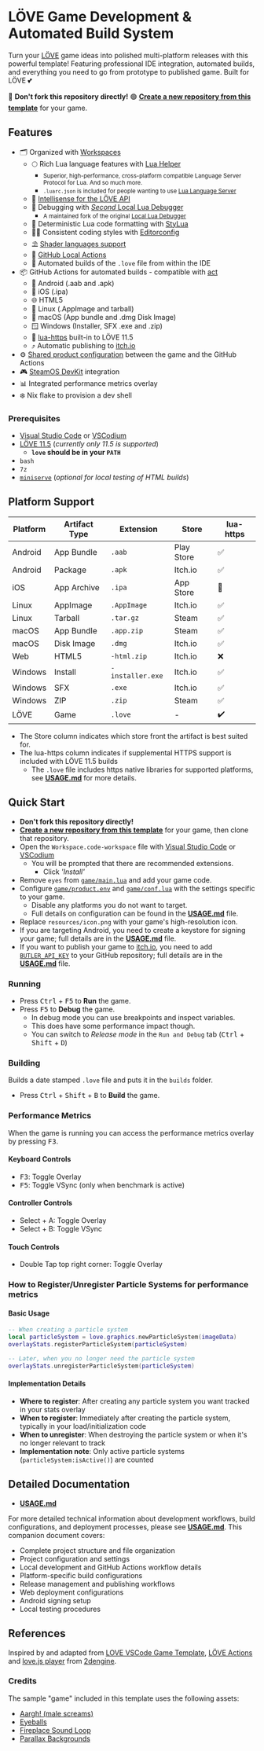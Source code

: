 # LÖVE Game Development & Automated Build System

Turn your [LÖVE](https://love2d.org/) game ideas into polished multi-platform releases with this powerful template! Featuring professional IDE integration, automated builds, and everything you need to go from prototype to published game. Built for LÖVE 💕

🛑 **Don't fork this repository directly!**
🟢 [**Create a new repository from this template**](https://docs.github.com/en/repositories/creating-and-managing-repositories/creating-a-repository-from-a-template) for your game.

## Features

- 🗂️ Organized with [Workspaces](https://code.visualstudio.com/docs/editor/workspaces)
  - 🌕 Rich Lua language features with [Lua Helper](https://marketplace.visualstudio.com/items?itemName=yinfei.luahelper)
    - <small>Superior, high-performance, cross-platform compatible Language Server Protocol for Lua. And so much more.</small>
    - <small>`.luarc.json` is included for people wanting to use [Lua Language Server](https://marketplace.visualstudio.com/items?itemName=sumneko.lua)</small>
  - 🩷 [Intellisense for the LÖVE API](https://marketplace.visualstudio.com/items?itemName=pixelbyte-studios.pixelbyte-love2d)
  - 🐛 Debugging with [*Second* Local Lua Debugger](https://marketplace.visualstudio.com/items?itemName=ismoh-games.second-local-lua-debugger-vscode)
    - <small>A maintained fork of the original [Local Lua Debugger](https://marketplace.visualstudio.com/items?itemName=tomblind.local-lua-debugger-vscode)</small>
  - 🎑 Deterministic Lua code formatting with [StyLua](https://marketplace.visualstudio.com/items?itemName=JohnnyMorganz.stylua)
  - 👨‍💻 Consistent coding styles with [Editorconfig](https://marketplace.visualstudio.com/items?itemName=EditorConfig.EditorConfig)
  - ️⛱️ [Shader languages support](https://marketplace.visualstudio.com/items?itemName=slevesque.shader)
  - 🐙 [GitHub Local Actions](https://marketplace.visualstudio.com/items?itemName=SanjulaGanepola.github-local-actions)
  - ️👷 Automated builds of the `.love` file from within the IDE
- 📦 GitHub Actions for automated builds - compatible with [act](https://nektosact.com/)
  - 🤖 Android (.aab and .apk)
  - 📱 iOS (.ipa)
  - 🌐 HTML5
  - 🐧 Linux (.AppImage and tarball)
  - 🍏 macOS (App bundle and .dmg Disk Image)
  - 🪟 Windows (Installer, SFX .exe and .zip)
  - 🔐 [lua-https](https://github.com/love2d/lua-https) built-in to LÖVE 11.5
  - ⤴️ Automatic publishing to [itch.io](https://itch.io/)
- ️⚙️ [Shared product configuration](game/product.env) between the game and the GitHub Actions
- 🎮 [SteamOS DevKit](https://gitlab.steamos.cloud/devkit/steamos-devkit) integration
- 📊 Integrated performance metrics overlay
- ️❄️ Nix flake to provision a dev shell

### Prerequisites

- [Visual Studio Code](https://code.visualstudio.com/) or [VSCodium](https://vscodium.com/)
- [LÖVE 11.5](https://love2d.org/) (*currently only 11.5 is supported*)
  - **`love` should be in your `PATH`**
- `bash`
- `7z`
- [`miniserve`](https://github.com/svenstaro/miniserve) (*optional ️for local testing of HTML builds*)

## Platform Support

| Platform | Artifact Type | Extension        | Store      | lua-https |
|----------|---------------|------------------|------------|-----------|
| Android  | App Bundle    | `.aab`           | Play Store | ✅        |
| Android  | Package       | `.apk`           | Itch.io    | ✅        |
| iOS      | App Archive   | `.ipa`           | App Store  | ️🚧        |
| Linux    | AppImage      | `.AppImage`      | Itch.io    | ✅        |
| Linux    | Tarball       | `.tar.gz`        | Steam      | ✅        |
| macOS    | App Bundle    | `.app.zip`       | Steam      | ✅        |
| macOS    | Disk Image    | `.dmg`           | Itch.io    | ✅        |
| Web      | HTML5         | `-html.zip`      | Itch.io    | ❌        |
| Windows  | Install       | `-installer.exe` | Itch.io    | ✅        |
| Windows  | SFX           | `.exe`           | Itch.io    | ✅        |
| Windows  | ZIP           | `.zip`           | Steam      | ✅        |
| LÖVE     | Game          | `.love`          | -          | ️️✔️        |

- The Store column indicates which store front the artifact is best suited for.
- The lua-https column indicates if supplemental HTTPS support is included with LÖVE 11.5 builds
  - The `.love` file includes https native libraries for supported platforms, see [**USAGE.md**](USAGE.md) for more details.

## Quick Start

- **Don't fork this repository directly!**
- [**Create a new repository from this template**](https://docs.github.com/en/repositories/creating-and-managing-repositories/creating-a-repository-from-a-template) for your game, then clone that repository.
- Open the `Workspace.code-workspace` file with [Visual Studio Code](https://code.visualstudio.com/) or [VSCodium](https://vscodium.com/)
  - You will be prompted that there are recommended extensions.
    - Click *'Install'*
- Remove `eyes` from [`game/main.lua`](game/main.lua) and add your game code.
- Configure [`game/product.env`](game/product.env) and [`game/conf.lua`](game/conf.lua) with the settings specific to your game.
  - Disable any platforms you do not want to target.
  - Full details on configuration can be found in the [**USAGE.md**](USAGE.md) file.
- Replace `resources/icon.png` with your game's high-resolution icon.
- If you are targeting Android, you need to create a keystore for signing your game; full details are in the [**USAGE.md**](USAGE.md) file.
- If you want to publish your game to [itch.io](https://itch.io/), you need to add [`BUTLER_API_KEY`](https://itch.io/user/settings/api-keys) to your GitHub repository; full details are in the [**USAGE.md**](USAGE.md) file.

### Running

- Press <kbd>Ctrl</kbd> + <kbd>F5</kbd> to **Run** the game.
- Press <kbd>F5</kbd> to **Debug** the game.
  - In debug mode you can use breakpoints and inspect variables.
  - This does have some performance impact though.
  - You can switch to *Release mode* in the `Run and Debug` tab (<kbd>Ctrl</kbd> + <kbd>Shift</kbd> + <kbd>D</kbd>)

### Building

Builds a date stamped `.love` file and puts it in the `builds` folder.

- Press <kbd>Ctrl</kbd> + <kbd>Shift</kbd> + <kbd>B</kbd> to **Build** the game.

### Performance Metrics

When the game is running you can access the performance metrics overlay by pressing <kbd>F3</kbd>.

#### Keyboard Controls

- <kbd>F3</kbd>: Toggle Overlay
- <kbd>F5</kbd>: Toggle VSync (only when benchmark is active)

#### Controller Controls

- Select + A: Toggle Overlay
- Select + B: Toggle VSync

#### Touch Controls

- Double Tap top right corner: Toggle Overlay

### How to Register/Unregister Particle Systems for performance metrics

#### Basic Usage

```lua
-- When creating a particle system
local particleSystem = love.graphics.newParticleSystem(imageData)
overlayStats.registerParticleSystem(particleSystem)

-- Later, when you no longer need the particle system
overlayStats.unregisterParticleSystem(particleSystem)
```

#### Implementation Details

- **Where to register**: After creating any particle system you want tracked in your stats overlay
- **When to register**: Immediately after creating the particle system, typically in your load/initialization code
- **When to unregister**: When destroying the particle system or when it's no longer relevant to track
- **Implementation note**: Only active particle systems (`particleSystem:isActive()`) are counted

## Detailed Documentation

- [**USAGE.md**](USAGE.md)

For more detailed technical information about development workflows, build configurations, and deployment processes, please see [**USAGE.md**](USAGE.md). This companion document covers:

- Complete project structure and file organization
- Project configuration and settings
- Local development and GitHub Actions workflow details
- Platform-specific build configurations
- Release management and publishing workflows
- Web deployment configurations
- Android signing setup
- Local testing procedures

## References

Inspired by and adapted from [LOVE VSCode Game Template](https://github.com/Keyslam/LOVE-VSCode-Game-Template), [LÖVE Actions](https://github.com/love-actions) and [love.js player](https://github.com/2dengine/love.js) from [2dengine](https://2dengine.com/).


### Credits

The sample "game" included in this template uses the following assets:
- [Aargh! (male screams)](https://opengameart.org/content/aargh-male-screams)
- [Eyeballs](https://opengameart.org/content/eyeballs)
- [Fireplace Sound Loop](https://opengameart.org/content/fireplace-sound-loop)
- [Parallax Backgrounds](https://opengameart.org/content/3-parallax-backgrounds)
